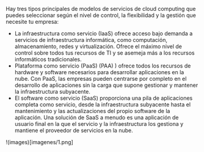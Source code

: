 Hay tres tipos principales de modelos de servicios de cloud computing que puedes seleccionar según el nivel de control, la flexibilidad y la gestión que necesite tu empresa: 

- La infraestructura como servicio (IaaS) ofrece acceso bajo demanda a servicios de infraestructura informática, como computación, almacenamiento, redes y virtualización. Ofrece el máximo nivel de control sobre todos tus recursos de TI y se asemeja más a los recursos informáticos tradicionales.
- Plataforma como servicio (PaaS) (PAA) ) ofrece todos los recursos de hardware y software necesarios para desarrollar aplicaciones en la nube. Con PaaS, las empresas pueden centrarse por completo en el desarrollo de aplicaciones sin la carga que supone gestionar y mantener la infraestructura subyacente.
- El software como servicio (SaaS) proporciona una pila de aplicaciones completa como servicio, desde la infraestructura subyacente hasta el mantenimiento y las actualizaciones del propio software de la aplicación. Una solución de SaaS a menudo es una aplicación de usuario final en la que el servicio y la infraestructura los gestiona y mantiene el proveedor de servicios en la nube.

!(images)[imagenes/1.png]
